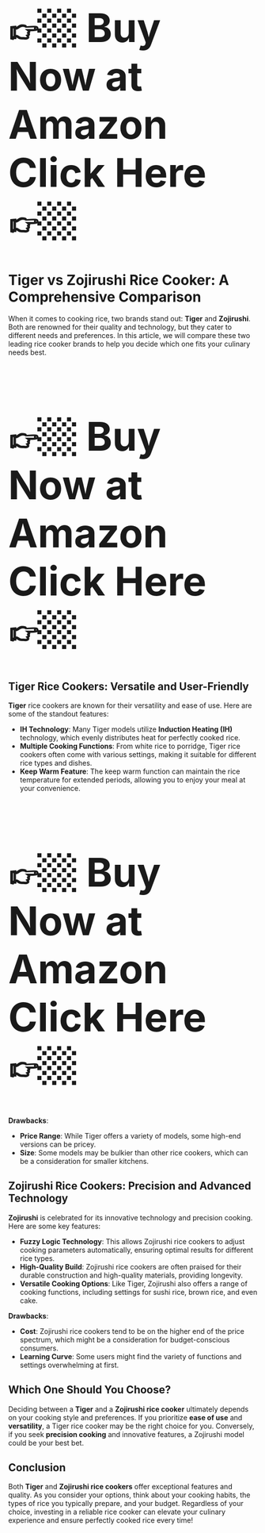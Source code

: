 <!DOCTYPE html>
<html lang="en">
<head>
    <meta charset="UTF-8">
    <meta name="viewport" content="width=device-width, initial-scale=1.0">
    <title>Tiger vs Zojirushi Rice Cooker: A Comprehensive Comparison</title>
</head>
<body>

<h1 style="font-size: 80px;">
  <a href="https://amzn.to/44VWDT2" style="text-decoration: none; color: inherit;">
👉🏼 Buy Now at Amazon Click Here 👉🏼
  </a>
</h1>

<h1>Tiger vs Zojirushi Rice Cooker: A Comprehensive Comparison</h1>

<p>When it comes to cooking rice, two brands stand out: <strong>Tiger</strong> and <strong>Zojirushi</strong>. Both are renowned for their quality and technology, but they cater to different needs and preferences. In this article, we will compare these two leading rice cooker brands to help you decide which one fits your culinary needs best.</p>

<h1 style="font-size: 80px;">
  <a href="https://amzn.to/44VWDT2" style="text-decoration: none; color: inherit;">
👉🏼 Buy Now at Amazon Click Here 👉🏼
  </a>
</h1>

<h2>Tiger Rice Cookers: Versatile and User-Friendly</h2>

<p><strong>Tiger</strong> rice cookers are known for their versatility and ease of use. Here are some of the standout features:</p>

<ul>
    <li><strong>IH Technology</strong>: Many Tiger models utilize <strong>Induction Heating (IH)</strong> technology, which evenly distributes heat for perfectly cooked rice.</li>
    <li><strong>Multiple Cooking Functions</strong>: From white rice to porridge, Tiger rice cookers often come with various settings, making it suitable for different rice types and dishes.</li>
    <li><strong>Keep Warm Feature</strong>: The keep warm function can maintain the rice temperature for extended periods, allowing you to enjoy your meal at your convenience.</li>
</ul>

<h1 style="font-size: 80px;">
  <a href="https://amzn.to/44VWDT2" style="text-decoration: none; color: inherit;">
👉🏼 Buy Now at Amazon Click Here 👉🏼
  </a>
</h1>

<p><strong>Drawbacks</strong>:</p>
<ul>
    <li><strong>Price Range</strong>: While Tiger offers a variety of models, some high-end versions can be pricey.</li>
    <li><strong>Size</strong>: Some models may be bulkier than other rice cookers, which can be a consideration for smaller kitchens.</li>
</ul>

<h2>Zojirushi Rice Cookers: Precision and Advanced Technology</h2>

<p><strong>Zojirushi</strong> is celebrated for its innovative technology and precision cooking. Here are some key features:</p>

<ul>
    <li><strong>Fuzzy Logic Technology</strong>: This allows Zojirushi rice cookers to adjust cooking parameters automatically, ensuring optimal results for different rice types.</li>
    <li><strong>High-Quality Build</strong>: Zojirushi rice cookers are often praised for their durable construction and high-quality materials, providing longevity.</li>
    <li><strong>Versatile Cooking Options</strong>: Like Tiger, Zojirushi also offers a range of cooking functions, including settings for sushi rice, brown rice, and even cake.</li>
</ul>

<p><strong>Drawbacks</strong>:</p>
<ul>
    <li><strong>Cost</strong>: Zojirushi rice cookers tend to be on the higher end of the price spectrum, which might be a consideration for budget-conscious consumers.</li>
    <li><strong>Learning Curve</strong>: Some users might find the variety of functions and settings overwhelming at first.</li>
</ul>

<h2>Which One Should You Choose?</h2>

<p>Deciding between a <strong>Tiger</strong> and a <strong>Zojirushi rice cooker</strong> ultimately depends on your cooking style and preferences. If you prioritize <strong>ease of use</strong> and <strong>versatility</strong>, a Tiger rice cooker may be the right choice for you. Conversely, if you seek <strong>precision cooking</strong> and innovative features, a Zojirushi model could be your best bet.</p>

<h2>Conclusion</h2>

<p>Both <strong>Tiger</strong> and <strong>Zojirushi rice cookers</strong> offer exceptional features and quality. As you consider your options, think about your cooking habits, the types of rice you typically prepare, and your budget. Regardless of your choice, investing in a reliable rice cooker can elevate your culinary experience and ensure perfectly cooked rice every time!</p>

</body>
</html>
